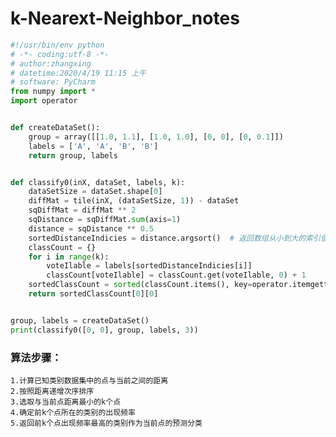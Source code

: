# k-Nearext-Neighbor_notes
```python
#!/usr/bin/env python
# -*- coding:utf-8 -*-
# author:zhangxing
# datetime:2020/4/19 11:15 上午
# software: PyCharm
from numpy import *
import operator


def createDataSet():
    group = array([[1.0, 1.1], [1.0, 1.0], [0, 0], [0, 0.1]])
    labels = ['A', 'A', 'B', 'B']
    return group, labels


def classify0(inX, dataSet, labels, k):
    dataSetSize = dataSet.shape[0]
    diffMat = tile(inX, (dataSetSize, 1)) - dataSet
    sqDiffMat = diffMat ** 2
    sqDistance = sqDiffMat.sum(axis=1)
    distance = sqDistance ** 0.5
    sortedDistanceIndicies = distance.argsort()  # 返回数组从小到大的索引值
    classCount = {}
    for i in range(k):
        voteIlable = labels[sortedDistanceIndicies[i]]
        classCount[voteIlable] = classCount.get(voteIlable, 0) + 1
    sortedClassCount = sorted(classCount.items(), key=operator.itemgetter(1), reverse=True)
    return sortedClassCount[0][0]


group, labels = createDataSet()
print(classify0([0, 0], group, labels, 3))
```

### 算法步骤：
    1.计算已知类别数据集中的点与当前之间的距离
    2.按照距离递增次序排序
    3.选取与当前点距离最小的k个点
    4.确定前k个点所在的类别的出现频率
    5.返回前k个点出现频率最高的类别作为当前点的预测分类
